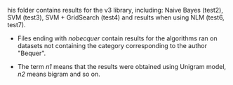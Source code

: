 his folder contains results for the v3 library, including: Naive Bayes (test2), SVM (test3), SVM + GridSearch (test4) and results when using NLM (test6, test7). 

* Files ending with _nobecquer_ contain results for the algorithms ran on datasets not containing the category corresponding to the author "Bequer".

* The term _n1_ means that the results were obtained using Unigram model, _n2_ means bigram and so on.
